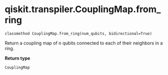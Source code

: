 # qiskit.transpiler.CouplingMap.from\_ring

`classmethod CouplingMap.from_ring(num_qubits, bidirectional=True)`

Return a coupling map of n qubits connected to each of their neighbors in a ring.

**Return type**

`CouplingMap`
